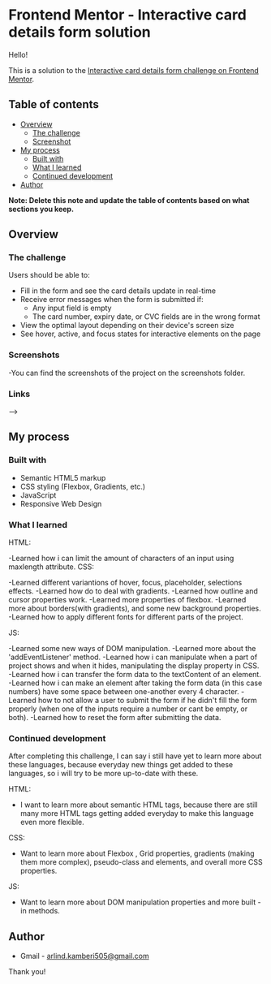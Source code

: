 # Frontend Mentor - Interactive card details form solution

Hello!

This is a solution to the [Interactive card details form challenge on Frontend Mentor](https://www.frontendmentor.io/challenges/interactive-card-details-form-XpS8cKZDWw).

## Table of contents

- [Overview](#overview)
  - [The challenge](#the-challenge)
  - [Screenshot](#screenshot)
- [My process](#my-process)
  - [Built with](#built-with)
  - [What I learned](#what-i-learned)
  - [Continued development](#continued-development)
- [Author](#author)

**Note: Delete this note and update the table of contents based on what sections you keep.**

## Overview

### The challenge

Users should be able to:

- Fill in the form and see the card details update in real-time
- Receive error messages when the form is submitted if:
  - Any input field is empty
  - The card number, expiry date, or CVC fields are in the wrong format
- View the optimal layout depending on their device's screen size
- See hover, active, and focus states for interactive elements on the page

### Screenshots

-You can find the screenshots of the project on the screenshots folder.

### Links

<!-- - Solution URL: [Add solution URL here](https://your-solution-url.com)
- Live Site URL: [Add live site URL here](https://your-live-site-url.com) --> -->

## My process

### Built with

- Semantic HTML5 markup
- CSS styling (Flexbox, Gradients, etc.)
- JavaScript
- Responsive Web Design

### What I learned

 HTML:

-Learned how i can limit the amount of characters of an input using maxlength attribute.
 CSS:

-Learned different variantions of hover, focus, placeholder, selections effects.
-Learned how do to deal with gradients.
-Learned how outline and cursor properties work.
-Learned more properties of flexbox.
-Learned more about borders(with gradients), and some new background properties.
-Learned how to apply different fonts for different parts of the project.


 JS:

-Learned some new ways of DOM manipulation.
-Learned more about the 'addEventListener' method.
-Learned how i can manipulate when a part of project shows and when it hides, manipulating the display property in CSS.
-Learned how i can transfer the form data to the textContent of an element.
-Learned how i can make an element after taking the form data (in this case numbers) have some space between one-another every 4 character.
-Learned how to not allow a user to submit the form if he didn't fill the form properly (when one of the inputs require a number or cant be empty, or both).
-Learned how to reset the form after submitting the data.


### Continued development

After completing this challenge, I can say i still have yet to learn more about these languages, because everyday new things get added to these languages, so i will try to be more up-to-date with these.

HTML:

- I want to learn more about semantic HTML tags, because there are still many more HTML tags getting added everyday to make this language even more flexible.

CSS:

- Want to learn more about Flexbox , Grid properties, gradients (making them more complex), pseudo-class and elements, and overall more CSS properties.

JS:

- Want to learn more about DOM manipulation properties and more built -in methods.

## Author

- Gmail - [arlind.kamberi505@gmail.com](https://www.twitter.com/yourusername)



Thank you!
